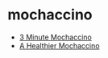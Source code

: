 # mochaccino

 * [3 Minute Mochaccino](../index/3/3-minute-mochaccino.json)
 * [A Healthier Mochaccino](../index/a/a-healthier-mochaccino.json)
